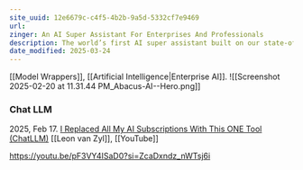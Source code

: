```yaml
---
site_uuid: 12e6679c-c4f5-4b2b-9a5d-5332cf7e9469
url:
zinger: An AI Super Assistant For Enterprises And Professionals
description: The world’s first AI super assistant built on our state-of-the-art generative AI technologyFor Individuals and Small TeamsChatLLM is your all-in-one super-assistant with access to all the state-of-the-art LLMs, web search, voice and vision capabilities. ChatLLM offers an enterprise-class AI super assistant for all your employees along with a state-of-the-art Gen AI platform to power chatbots and agents.
date_modified: 2025-03-24
---
```



[[Model Wrappers]], [[Artificial Intelligence|Enterprise AI]].
![[Screenshot 2025-02-20 at 11.31.44 PM_Abacus-AI--Hero.png]]
### Chat LLM

2025, Feb 17. [I Replaced All My AI Subscriptions With This ONE Tool (ChatLLM)](https://youtu.be/iaG4dalqBm0?si=pewNia61O11ZUEMw) [[Leon van Zyl]], [[YouTube]]

https://youtu.be/pF3VY4ISaD0?si=ZcaDxndz_nWTsj6i

